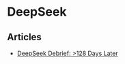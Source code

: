 # DeepSeek

## Articles

- [DeepSeek Debrief: >128 Days Later](https://semianalysis.com/2025/07/03/deepseek-debrief-128-days-later/)
